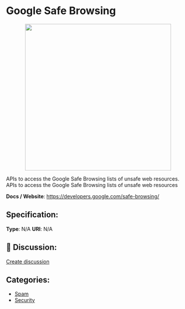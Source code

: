 # Google Safe Browsing
<p align="center">
    <img width="400" src="https://raw.githubusercontent.com/apis-list/apis-list/main/apis/google-safe-browsing/logo_256x256.png" />
</p>

APIs to access the Google Safe Browsing lists of unsafe web resources. APIs to access the Google Safe Browsing lists of unsafe web resources

**Docs / Website**: https://developers.google.com/safe-browsing/

## Specification:
**Type**:  N/A 
**URI**:  N/A 

## 💬 Discussion:
[Create discussion](https://github.com/apis-list/apis-list/discussions/new)

## Categories:
- [Spam](https://github.com/apis-list/apis-list#spam)
- [Security](https://github.com/apis-list/apis-list#security)



